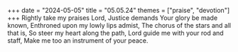 +++
date = "2024-05-05"
title = "05.05.24"
themes = ["praise", "devotion"]
+++
Rightly take my praises Lord,
Justice demands Your glory be made known,
Enthroned upon my lowly lips admist,
The chorus of the stars and all that is,
So steer my heart along the path,
Lord guide me with your rod and staff,
Make me too an instrument of your peace.
